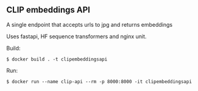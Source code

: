## CLIP embeddings API

A single endpoint that accepts urls to jpg and returns embeddings

Uses fastapi, HF sequence transformers and nginx unit.

Build:

```
$ docker build . -t clipembeddingsapi
```
Run:
```
$ docker run --name clip-api --rm -p 8000:8000 -it clipembeddingsapi
```